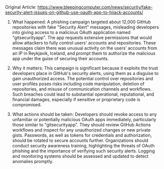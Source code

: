 Original Article: https://www.bleepingcomputer.com/news/security/fake-security-alert-issues-on-github-use-oauth-app-to-hijack-accounts/

1) What happened: A phishing campaign targeted about 12,000 GitHub repositories with fake "Security Alert" messages, misleading developers into giving access to a malicious OAuth application named "gitsecurityapp". The app requests extensive permissions that would allow attackers to fully control users' accounts and repositories. These messages claim there was unusual activity on the users’ accounts from an IP in Reykjavik, Iceland, and prompt them to authorize the malicious app under the guise of securing their accounts.

2) Why it matters: This campaign is significant because it exploits the trust developers place in GitHub's security alerts, using them as a disguise to gain unauthorized access. The potential control over repositories and user profiles poses risks including code manipulation, deletion of repositories, and misuse of communication channels and workflows. Such breaches could lead to substantial operational, reputational, and financial damages, especially if sensitive or proprietary code is compromised.

3) What actions should be taken: Developers should revoke access to any unfamiliar or potentially malicious OAuth apps immediately, particularly those similar to "gitsecurityapp". They should review GitHub Actions workflows and inspect for any unauthorized changes or new private gists. Passwords, as well as tokens for credentials and authorization, should be rotated to secure accounts further. Organizations should conduct security awareness training, highlighting the threats of OAuth phishing and the importance of verifying such security alerts. Logging and monitoring systems should be assessed and updated to detect anomalies promptly.